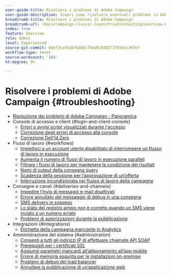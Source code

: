 ```yaml
---
user-guide-title: Risolvere i problemi di Adobe Campaign
user-guide-description: Scopri come risolvere eventuali problemi in Adobe Campaign.
breadcrumb-title: Risolvere i problemi di Adobe Campaign
breadcrumb-url: /docs/campaign-classic-learn/troubleshooting/overview.html
index: true
feature: Overview
role: Admin
level: Experienced
source-git-commit: 8bef3cafe2b76d86c79ea01938273765dcc36fe7
workflow-type: tm+mt
source-wordcount: '164'
ht-degree: 9%

---
```



# Risolvere i problemi di Adobe Campaign {#troubleshooting}

+ [Risoluzione dei problemi di Adobe Campaign - Panoramica](/help/troubleshoot-adobe-campaign/overview.md)
+ Console di accesso e client {#login-and-client-console}
   + [Errori o avvisi script visualizzati durante l&#39;accesso](/help/troubleshoot-adobe-campaign/script-error-during-login-errors.md)
   + [Correzione degli errori di accesso alla console](/help/troubleshoot-adobe-campaign/console-login-errors.md)
   + [Correzione Dell&#39;Id Zero](/help/troubleshoot-adobe-campaign/fixing-zero-id.md)
+ Flussi di lavoro {#workflows}
   + [Impedisci a un account utente disabilitato di interrompere un flusso di lavoro in esecuzione](/help/troubleshoot-adobe-campaign/prevent-disabled-accounts-from-stopping-workflow.md)
   + [Aumenta il numero di flussi di lavoro in esecuzione paralleli](/help/troubleshoot-adobe-campaign/increase-parallel-workflows.md)
   + [Filtrare i flussi di lavoro per mantenere la condizione dei risultati](/help/troubleshoot-adobe-campaign/keep-result-workflow.md)
   + [Nomi di output della consegna query](/help/troubleshoot-adobe-campaign/query-delivery-output-names.md)
   + [Scadenza della sessione per l’approvazione di un’offerta](/help/troubleshoot-adobe-campaign/session-expired-approving-offer.md)
   + [Interruzione incondizionata nel flusso di lavoro della campagna](/help/troubleshoot-adobe-campaign/unconditional-stop-workflow.md)
+ Consegne e canali {#deliveries-and-channels}
   + [Impedire l’invio di messaggi e-mail disattivati](/help/troubleshoot-adobe-campaign/disabled-messages-sending-emails.md)
   + [Errore annullato del messaggio di debug in una consegna](/help/troubleshoot-adobe-campaign/message-cancelled-error.md)
   + [SMS delivery in sospeso](/help/troubleshoot-adobe-campaign/resolve-pending-state-sms-delivery.md)
   + [Lo stato del registro ampio non è corretto quando un SMS viene inviato a un numero errato](/help/troubleshoot-adobe-campaign/sms-broad-log.md)
   + [Problemi di autorizzazioni durante la pubblicazione](/help/troubleshoot-adobe-campaign/publishing-permissions-issues.md)
+ Integrazioni {#integrations}
   + [Etichetta della campagna mancante in Analytics](/help/troubleshoot-adobe-campaign/missing-campaign-label.md)
+ Amministrazione del sistema {#administration}
   + [Consenti a tutti gli indirizzi IP di effettuare chiamate API SOAP](/help/troubleshoot-adobe-campaign/allow-all-ip-address-to-make-soap-calls.md)
   + [Prerequisiti per i certificati SSL](/help/troubleshoot-adobe-campaign/ssl-pre-requisites.md)
   + [Aggiungi parametri mancanti all’abbonamento all’app mobile](/help/troubleshoot-adobe-campaign/missing-parameters-app-subscription.md)
   + [Errore di memoria esaurita per le installazioni on-premise](/help/troubleshoot-adobe-campaign/troubleshooting-memory-issues.md)
   + [Problemi di debug del load balancer](/help/troubleshoot-adobe-campaign/load-balancer-issues.md)
   + [Annullare la pubblicazione di un’applicazione web](/help/troubleshoot-adobe-campaign/unpublish-web-application.md)